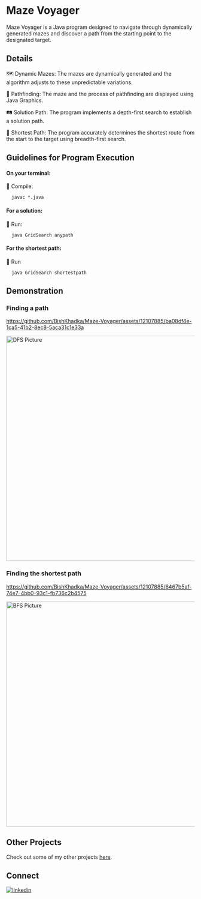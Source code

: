 # Maze Voyager
Maze Voyager is a Java program designed to navigate through dynamically generated mazes and discover a path from the starting point to the designated target.

## Details

🗺️ Dynamic Mazes: The mazes are dynamically generated and the algorithm adjusts to these unpredictable variations.

🎨 Pathfinding: The maze and the process of pathfinding are displayed using Java Graphics. 

🛤️ Solution Path: The program implements a depth-first search to establish a solution path.

🧭 Shortest Path: The program accurately determines the shortest route from the start to the target using breadth-first search.


## Guidelines for Program Execution
#### On your terminal:

🔧 Compile:

      javac *.java

#### For a solution:

🚀 Run:

      java GridSearch anypath

#### For the shortest path:

🚀 Run

      java GridSearch shortestpath


## Demonstration

### Finding a path


https://github.com/BishKhadka/Maze-Voyager/assets/12107885/ba08df4e-1ca5-41b2-8ec8-5aca31c1e33a




<img width="600" alt="DFS Picture" src="https://github.com/BishKhadka/Maze-Voyager/assets/12107885/f31e7f9e-8ffe-469e-ae69-33017a741df1">



### Finding the shortest path



https://github.com/BishKhadka/Maze-Voyager/assets/12107885/6467b5af-74e7-4bb0-93c1-fb736c2b4575



<img width="600" alt="BFS Picture" src="https://github.com/BishKhadka/Maze-Voyager/assets/12107885/51fcbecf-03dd-4958-99bb-e66f6599a510">

## Other Projects

Check out some of my other projects [here](https://github.com/Khadka-Bishal). 


## Connect
[![linkedin](https://img.shields.io/badge/linkedin-0A66C2?style=for-the-badge&logo=linkedin&logoColor=white)](https://www.linkedin.com/in/khadka-bishal/)



